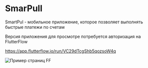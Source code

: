 # SmarPull

SmartPul - мобильное приложение, которое позволяет выполнять быстрые платежи по счетам

Версия приложения  для просмотре потребуется авторизация на FlutterFlow

https://app.flutterflow.io/run/VC29dTcgShb5qozsoW4q




![Пример страниц FF](https://github.com/CHvvmu/SmarPull/assets/96997574/350387df-c09d-4a7d-ae9c-bb8f3d976bd1)


